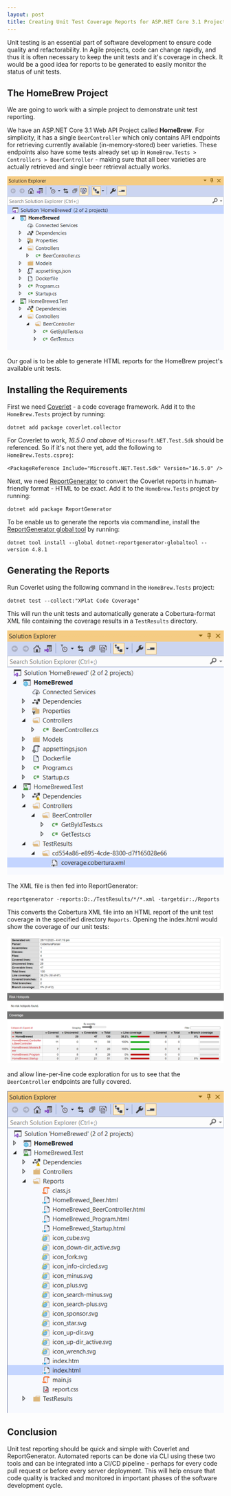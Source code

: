 ```yaml
---
layout: post
title: Creating Unit Test Coverage Reports for ASP.NET Core 3.1 Projects with Coverlet and ReportGenerator
---
```


Unit testing is an essential part of software development to ensure code quality and refactorability. In Agile projects, code can change rapidly, and thus it is often necessary to keep the unit tests and it's coverage in check. It would be a good idea for reports to be generated to easily monitor the status of unit tests.

## The HomeBrew Project
We are going to work with a simple project to demonstrate unit test reporting.

We have an ASP.NET Core 3.1 Web API Project called **HomeBrew**. For simplicity, it has a single `BeerController` which only contains API endpoints for retrieving currently available (in-memory-stored) beer varieties. These endpoints also have some tests already set up in `HomeBrew.Tests > Controllers > BeerController` - making sure that all beer varieties are actually retrieved and single beer retrieval actually works.

![HomeBrew Project Structure](/public/2020-11-28-homebrew-project-structure.png "HomeBrew Project Structure")

Our goal is to be able to generate HTML reports for the HomeBrew project's available unit tests.

## Installing the Requirements

First we need [Coverlet](https://github.com/coverlet-coverage/coverlet) - a code coverage framework. Add it to the `HomeBrew.Tests` project by running:

```
dotnet add package coverlet.collector
```

For Coverlet to work, _16.5.0 and above_ of `Microsoft.NET.Test.Sdk` should be referenced. So if it's not there yet, add the following to `HomeBrew.Tests.csproj`:

```
<PackageReference Include="Microsoft.NET.Test.Sdk" Version="16.5.0" />
```

Next, we need [ReportGenerator](https://github.com/danielpalme/ReportGenerator) to convert the Coverlet reports in human-friendly format - HTML to be exact. Add it to the `HomeBrew.Tests` project by running:

```
dotnet add package ReportGenerator
```

To be enable us to generate the reports via commandline, install the [ReportGenerator global tool](https://www.nuget.org/packages/dotnet-reportgenerator-cli/) by running:

```
dotnet tool install --global dotnet-reportgenerator-globaltool --version 4.8.1
```

## Generating the Reports

Run Coverlet using the following command in the `HomeBrew.Tests` project:

```
dotnet test --collect:"XPlat Code Coverage"
```

This will run the unit tests and automatically generate a Cobertura-format XML file containing the coverage results in a `TestResults` directory.

![Coverlet Cobertura TestResults XML File](/public/2020-11-28-coverlet-cobertura-file.png "Coverlet Cobertura TestResults XML File")

The XML file is then fed into ReportGenerator:

```
reportgenerator -reports:D:./TestResults/*/*.xml -targetdir:./Reports
```

This converts the Cobertura XML file into an HTML report of the unit test coverage in the specified directory `Reports`. Opening the index.html would show the coverage of our unit tests:

![ReportGenerator HTML Coverage Report](/public/2020-11-28-report-generator-coverage.png "ReportGenerator HTML Report")

and allow line-per-line code exploration for us to see that the `BeerController` endpoints are fully covered.

![ReportGenerator HTML Report](/public/2020-11-28-report-generator-html.png "ReportGenerator HTML Report")

## Conclusion

Unit test reporting should be quick and simple with Coverlet and ReportGenerator. Automated reports can be done via CLI using these two tools and can be integrated into a CI/CD pipeline - perhaps for every code pull request or before every server deployment. This will help ensure that code quality is tracked and monitored in important phases of the software development cycle.


